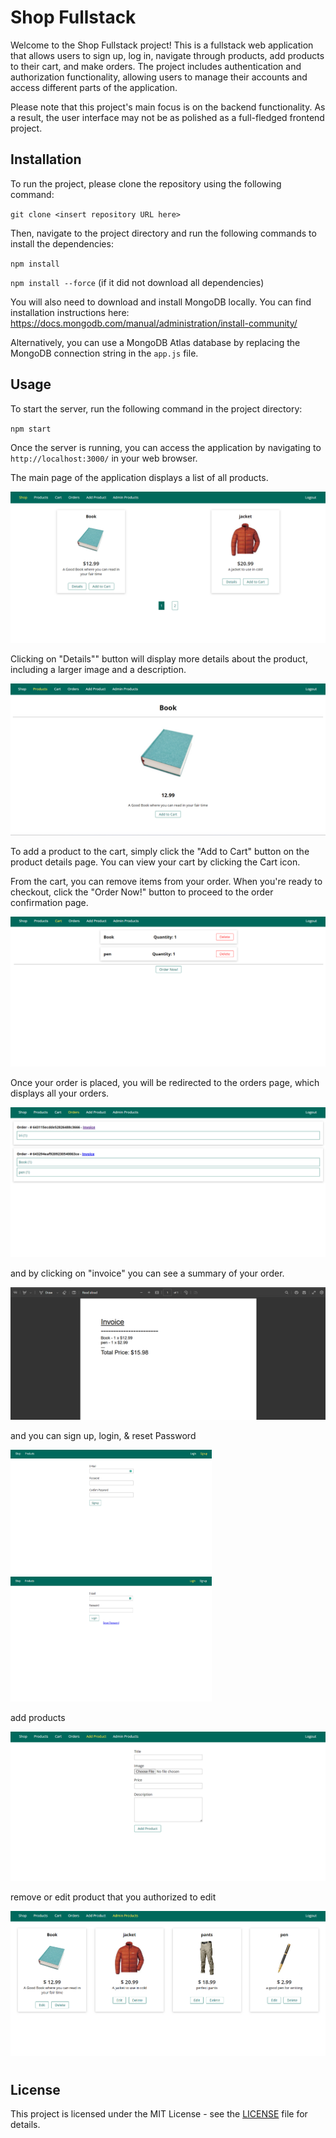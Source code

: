 # Shop Fullstack

Welcome to the Shop Fullstack project! This is a fullstack web application that allows users to sign up, log in, navigate through products, add products to their cart, and make orders. The project includes authentication and authorization functionality, allowing users to manage their accounts and access different parts of the application.

Please note that this project's main focus is on the backend functionality. As a result, the user interface may not be as polished as a full-fledged frontend project.

## Installation

To run the project, please clone the repository using the following command: 

`git clone <insert repository URL here>`

Then, navigate to the project directory and run the following commands to install the dependencies:

`npm install`

`npm install --force` (if it did not download all dependencies)

You will also need to download and install MongoDB locally. You can find installation instructions here: https://docs.mongodb.com/manual/administration/install-community/

Alternatively, you can use a MongoDB Atlas database by replacing the MongoDB connection string in the `app.js` file.

## Usage

To start the server, run the following command in the project directory:

`npm start`

Once the server is running, you can access the application by navigating to `http://localhost:3000/` in your web browser.

The main page of the application displays a list of all products. 

![product-details](.\images\shopHomePage.png)

Clicking on "Details"" button will display more details about the product, including a larger image and a description.

<img title="" src="./images/detailsPage.png" alt="">

To add a product to the cart, simply click the "Add to Cart" button on the product details page. You can view your cart by clicking the  Cart icon.

From the cart, you can remove items from your order. When you're ready to checkout, click the "Order Now!" button to proceed to the order confirmation page.

![cart](.\images\cartPage.png)

Once your order is placed, you will be redirected to the orders  page, which displays all your orders. 

![order-success](.\images\orderPage.png)

and by clicking on "invoice" you can see a summary of your order.

<img title="" src="./images/invoicePage.png" alt="">

and you can sign up,  login, & reset Password

<img title="" src="./images/signUpPage.png" alt="" width="322" height="200"> <img title="" src="./images/loginPage.png" alt="" width="322" height="200">

add products

<img title="" src="./images/AddProductPage.png" alt="">

remove or edit product that you authorized to edit

<img title="" src="./images/editProduct.png" alt="">

# 

## License

This project is licensed under the MIT License - see the [LICENSE](LICENSE) file for details.
